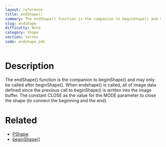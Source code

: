 ```yaml
---
layout: reference
title: endShape()
summary: The endShape() function is the companion to beginShape() and may only be called after beginShape()
slug: endshape
difficulty: None
category: Shape
section: Vertex
code: endshape.pde
---
```


# Description

The endShape() function is the companion to beginShape() and may only be called after beginShape(). When endshape() is called, all of image data defined since the previous call to beginShape() is written into the image buffer. The constant CLOSE as the value for the MODE parameter to close the shape (to connect the beginning and the end). 
# Related

- [PShape](pshape.html)
- [beginShape()](beginshape.html)
